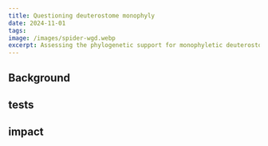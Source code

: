 ```yaml
---
title: Questioning deuterostome monophyly
date: 2024-11-01
tags: 
image: /images/spider-wgd.webp
excerpt: Assessing the phylogenetic support for monophyletic deuterostomes
---
```


## Background

## tests

## impact